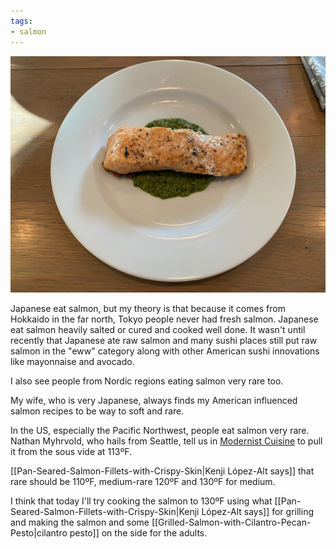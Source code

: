 ```yaml
---
tags:
- salmon
---
```

![Grilled Salmon with Cilantro Pesto](/images/grilled-salmon-cilantro.jpeg)


Japanese eat salmon, but my theory is that because it comes from Hokkaido in the far north, Tokyo people never had fresh salmon. Japanese eat salmon heavily salted or cured and cooked well done. It wasn't until recently that Japanese ate raw salmon and many sushi places still put raw salmon in the "eww" category along with other American sushi innovations like mayonnaise and avocado.

I also see people from Nordic regions eating salmon very rare too.

My wife, who is very Japanese, always finds my American influenced salmon recipes to be way to soft and rare.

In the US, especially the Pacific Northwest, people eat salmon very rare. Nathan Myhrvold, who hails from Seattle, tell us in [Modernist Cuisine](https://modernistcuisine.com/books/modernist-cuisine-at-home/) to pull it from the sous vide at 113ºF.

[[Pan-Seared-Salmon-Fillets-with-Crispy-Skin|Kenji López-Alt says]] that rare should be 110ºF, medium-rare 120ºF and 130ºF for medium.

I think that today I'll try cooking the salmon to 130ºF using what [[Pan-Seared-Salmon-Fillets-with-Crispy-Skin|Kenji López-Alt says]]  for grilling and making the salmon and some [[Grilled-Salmon-with-Cilantro-Pecan-Pesto|cilantro pesto]] on the side for the adults.